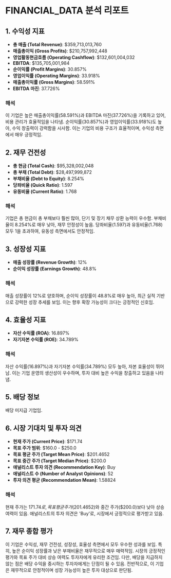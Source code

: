 # FINANCIAL_DATA 분석 리포트

## 1. 수익성 지표

- **총 매출 (Total Revenue)**: $359,713,013,760
- **매출총이익 (Gross Profits)**: $210,757,992,448
- **영업활동현금흐름 (Operating Cashflow)**: $132,601,004,032
- **EBITDA**: $135,705,001,984
- **순이익률 (Profit Margins)**: 30.857%
- **영업이익률 (Operating Margins)**: 33.918%
- **매출총이익률 (Gross Margins)**: 58.591%
- **EBITDA 마진**: 37.726%

### 해석
이 기업은 높은 매출총이익률(58.591%)과 EBITDA 마진(37.726%)을 기록하고 있어, 비용 관리가 효율적임을 나타냄. 순이익률(30.857%)과 영업이익률(33.918%)도 높아, 수익 창출력이 강력함을 시사함. 이는 기업의 비용 구조가 효율적이며, 수익성 측면에서 매우 긍정적임.

## 2. 재무 건전성

- **총 현금 (Total Cash)**: $95,328,002,048
- **총 부채 (Total Debt)**: $28,497,999,872
- **부채비율 (Debt to Equity)**: 8.254%
- **당좌비율 (Quick Ratio)**: 1.597
- **유동비율 (Current Ratio)**: 1.768

### 해석
기업은 총 현금이 총 부채보다 훨씬 많아, 단기 및 장기 채무 상환 능력이 우수함. 부채비율이 8.254%로 매우 낮아, 재무 안정성이 높음. 당좌비율(1.597)과 유동비율(1.768) 모두 1을 초과하여, 유동성 측면에서도 안정적임.

## 3. 성장성 지표

- **매출 성장률 (Revenue Growth)**: 12%
- **순이익 성장률 (Earnings Growth)**: 48.8%

### 해석
매출 성장률이 12%로 양호하며, 순이익 성장률이 48.8%로 매우 높아, 최근 실적 기반으로 강력한 성장 추세를 보임. 이는 향후 확장 가능성이 크다는 긍정적인 신호임.

## 4. 효율성 지표

- **자산 수익률 (ROA)**: 16.897%
- **자기자본 수익률 (ROE)**: 34.789%

### 해석
자산 수익률(16.897%)과 자기자본 수익률(34.789%) 모두 높아, 자본 효율성이 뛰어남. 이는 기업 운영의 생산성이 우수하며, 투자 대비 높은 수익을 창출하고 있음을 나타냄.

## 5. 배당 정보

배당 미지급 기업임.

## 6. 시장 기대치 및 투자 의견

- **현재 주가 (Current Price)**: $171.74
- **목표 주가 범위**: $160.0 - $250.0
- **목표 평균 주가 (Target Mean Price)**: $201.4652
- **목표 중간 주가 (Target Median Price)**: $200.0
- **애널리스트 투자 의견 (Recommendation Key)**: Buy
- **애널리스트 수 (Number of Analyst Opinions)**: 52
- **투자 의견 평균 (Recommendation Mean)**: 1.58824

### 해석
현재 주가는 $171.74로, 목표 평균 주가($201.4652)와 중간 주가($200.0)보다 낮아 상승 여력이 있음. 애널리스트의 투자 의견은 'Buy'로, 시장에서 긍정적으로 평가받고 있음.

## 7. 재무 종합 평가

이 기업은 수익성, 재무 건전성, 성장성, 효율성 측면에서 모두 우수한 성과를 보임. 특히, 높은 순이익 성장률과 낮은 부채비율은 재무적으로 매우 매력적임. 시장의 긍정적인 평가와 목표 주가 대비 상승 여력도 투자자에게 유리한 조건임. 다만, 배당을 지급하지 않는 점은 배당 수익을 중시하는 투자자에게는 단점이 될 수 있음. 전반적으로, 이 기업은 재무적으로 안정적이며 성장 가능성이 높은 투자 대상으로 판단됨.